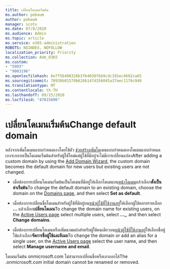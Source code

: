 ```yaml
---
title: เปลี่ยนโดเมนเริ่มต้น
ms.author: pebaum
author: pebaum
manager: scotv
ms.date: 07/8/2020
ms.audience: Admin
ms.topic: article
ms.service: o365-administration
ROBOTS: NOINDEX, NOFOLLOW
localization_priority: Priority
ms.collection: Adm_O365
ms.custom:
- "5993"
- "9003196"
ms.openlocfilehash: 6e7f56498326b3fb4038fbb9cdc191ec4692ca65
ms.sourcegitcommit: 78939b01579b626b147d356045a37aec1170c948
ms.translationtype: MT
ms.contentlocale: th-TH
ms.lasthandoff: 09/15/2020
ms.locfileid: "47815696"
---
```

# <a name="change-default-domain"></a><span data-ttu-id="fb487-102">เปลี่ยนโดเมนเริ่มต้น</span><span class="sxs-lookup"><span data-stu-id="fb487-102">Change default domain</span></span>

<span data-ttu-id="fb487-103">หลังจากเพิ่มโดเมนแบบกำหนดเองโดยใช้ตัว [ช่วยสร้างเพิ่มโด](https://admin.microsoft.com/Adminportal#/Domains/Wizard)เมนแบบกำหนดเองโดเมนแบบกำหนดเองจะกลายเป็นโดเมนเริ่มต้นสำหรับผู้ใช้ใหม่แต่ผู้ใช้ที่มีอยู่จะไม่มีการเปลี่ยนแปลง</span><span class="sxs-lookup"><span data-stu-id="fb487-103">After adding a custom domain by using the [Add Domain Wizard](https://admin.microsoft.com/Adminportal#/Domains/Wizard), the custom domain becomes the default domain for new users but existing users are not changed.</span></span>

- <span data-ttu-id="fb487-104">เมื่อต้องการเปลี่ยนโดเมนเริ่มต้นเป็นโดเมนที่มีอยู่ให้เลือกโดเมนบน[หน้าโดเมน](https://admin.microsoft.com/Adminportal/Home#/Domains)แล้วเลือก**ตั้งเป็นค่าเริ่มต้น**</span><span class="sxs-lookup"><span data-stu-id="fb487-104">To change the default domain to an existing domain, choose the domain on the [Domains page](https://admin.microsoft.com/Adminportal/Home#/Domains), and then select **Set as default**.</span></span>

- <span data-ttu-id="fb487-105">เมื่อต้องการเปลี่ยนชื่อโดเมนสำหรับผู้ใช้ที่มีอยู่บน[หน้าผู้ใช้ที่ใช้งานอยู่](https://admin.microsoft.com/Adminportal/Home#/users)ให้เลือกผู้ใช้หลายรายเลือก **...** แล้วเลือก**เปลี่ยนโดเมน**</span><span class="sxs-lookup"><span data-stu-id="fb487-105">To change the domain name for existing users, on the  [Active Users page](https://admin.microsoft.com/Adminportal/Home#/users) select multiple users, select  **...,**, and then select  **Change domains**.</span></span>

- <span data-ttu-id="fb487-106">เมื่อต้องการเปลี่ยนโดเมนหรือเพิ่มนามแฝงสำหรับผู้ใช้คนเดียวบน[หน้าผู้ใช้ที่ใช้งานอยู่](https://admin.microsoft.com/Adminportal/Home#/users)ให้เลือกชื่อผู้ใช้แล้วเลือก**จัดการชื่อผู้ใช้และอีเมล**</span><span class="sxs-lookup"><span data-stu-id="fb487-106">To change the domain or add an alias for a single user, on the [Active Users page](https://admin.microsoft.com/Adminportal/Home#/users) select the user name, and then select  **Manage username and email**.</span></span>

<span data-ttu-id="fb487-107">โดเมนเริ่มต้น onmicrosoft.com ไม่สามารถเปลี่ยนชื่อหรือเอาออกได้</span><span class="sxs-lookup"><span data-stu-id="fb487-107">The .onmicrosoft.com initial domain cannot be renamed or removed.</span></span>